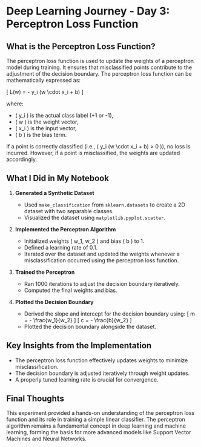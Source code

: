 # Deep Learning Journey - Day 3: Perceptron Loss Function

## What is the Perceptron Loss Function?
The perceptron loss function is used to update the weights of a perceptron model during training. It ensures that misclassified points contribute to the adjustment of the decision boundary. The perceptron loss function can be mathematically expressed as:

\[ L(w) = - y_i (w \cdot x_i + b) \]

where:
- \( y_i \) is the actual class label (+1 or -1),
- \( w \) is the weight vector,
- \( x_i \) is the input vector,
- \( b \) is the bias term.

If a point is correctly classified (i.e., \( y_i (w \cdot x_i + b) > 0 \)), no loss is incurred. However, if a point is misclassified, the weights are updated accordingly.

## What I Did in My Notebook
1. **Generated a Synthetic Dataset**
   - Used `make_classification` from `sklearn.datasets` to create a 2D dataset with two separable classes.
   - Visualized the dataset using `matplotlib.pyplot.scatter`.

2. **Implemented the Perceptron Algorithm**
   - Initialized weights \( w_1, w_2 \) and bias \( b \) to 1.
   - Defined a learning rate of 0.1.
   - Iterated over the dataset and updated the weights whenever a misclassification occurred using the perceptron loss function.

3. **Trained the Perceptron**
   - Ran 1000 iterations to adjust the decision boundary iteratively.
   - Computed the final weights and bias.

4. **Plotted the Decision Boundary**
   - Derived the slope and intercept for the decision boundary using:
     \[ m = - \frac{w_1}{w_2} \]
     \[ c = - \frac{b}{w_2} \]
   - Plotted the decision boundary alongside the dataset.

## Key Insights from the Implementation
- The perceptron loss function effectively updates weights to minimize misclassification.
- The decision boundary is adjusted iteratively through weight updates.
- A properly tuned learning rate is crucial for convergence.

## Final Thoughts
This experiment provided a hands-on understanding of the perceptron loss function and its role in training a simple linear classifier. The perceptron algorithm remains a fundamental concept in deep learning and machine learning, forming the basis for more advanced models like Support Vector Machines and Neural Networks.


